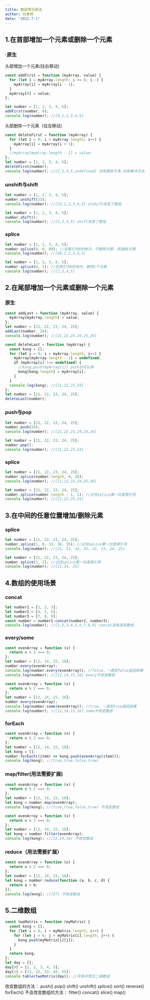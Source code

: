 ```yaml
---
title: 数组常见用法
author: 何青烨
date: "2022-7-1"
---
```


<h2>1.在首部增加一个元素或删除一个元素</h2>
<h3>·原生</h3>

头部增加一个元素(往右移动)

```js
const addFirst = function (myArray, value) {
  for (let i = myArray.length; i >= 0; i--) {
    myArray[i] = myArray[i - 1];
  }
  myArray[0] = value;
};

let number = [1, 2, 3, 4, 5];
addFirst(number, 0);
console.log(number); //[0,1,2,3,4,5]
```

头部删除一个元素（往左移动）

```js
const deleteFirst = function (myArray) {
  for (let i = 0; i < myArray.length; i++) {
    myArray[i] = myArray[i + 1];
  }
  //myArray[myArray.length - 1] = value;
};
let number = [1, 2, 3, 4, 5];
deleteFirst(number);
console.log(number); //[2,3,4,5,undefined] 没有删除干净,也有解决方法
```

<h3>unshift与shift</h3>

```js
let number = [1, 2, 3, 4, 5];
number.unshift(23);
console.log(number); //[23,1,2,3,4,5] unshift改变了数组
```

```js
let number = [1, 2, 3, 4, 5];
number.shift();
console.log(number); //[2,3,4,5] shift改变了数组
```

<h3>splice</h3>

```js
let number = [1, 2, 3, 4, 5];
number.splice(0, 0, 88); //在索引为0的地方，不删除元素，添加88元素
console.log(number); //[88,1,2,3,4,5]
```

```js
let number = [1, 2, 3, 4, 5];
number.splice(0, 1); //在索引为0的地方，删除1个元素
console.log(number); //[2,3,4,5]
```

<h2>2.在尾部增加一个元素或删除一个元素</h2>
<h3>原生</h3>

```js
const addLast = function (myArray, value) {
  myArray[myArray.length] = value;
};
let number = [21, 22, 23, 24, 25];
addLast(number, 26);
console.log(number); //[21,22,23,24,25,26]
```

```js
const deleteLast = function (myArray) {
  const kong = [];
  for (let i = 0; i < myArray.length; i++) {
    myArray[myArray.length - 1] = undefined;
    if (myArray[i] !== undefined) {
      //kong.push(myArray[i]) push也可以用
      kong[kong.length] = myArray[i];
    }
  }
  console.log(kong); //[21,22,23,24]
};
let number = [21, 22, 23, 24, 25];
deleteLast(number);
```

<h3>push与pop</h3>

```js
let number = [21, 22, 23, 24, 25];
number.push(26);
console.log(number); //[21,22,23,24,25,26]
```

```js
let number = [21, 22, 23, 24, 25];
number.pop();
console.log(number); //[21,22,23,24]
```

<h3>splice</h3>

```js
let number = [21, 22, 23, 24, 25];
number.splice(number.length, 0, 26);
console.log(number); //[21,22,23,24,25,26]
```

```js
let number = [21, 22, 23, 24, 25];
number.splice(number.length - 1, 1); //记住splice第一位是索引号
console.log(number); //[21,22,23,24]
```

<h2>3.在中间的任意位置增加/删除元素</h2>

<h3>splice</h3>

```js
let number = [21, 22, 23, 24, 25];
number.splice(1, 0, 33, 34, 35); //记住splice第一位是索引号
console.log(number); //[21, 33, 34, 35, 22, 23, 24, 25]
```

```js
let number = [21, 22, 23, 24, 25];
number.splice(1, 2); //记住splice第一位是索引号
console.log(number); //[21,24, 25]
```

<h2>4.数组的使用场景</h2>

<h3>concat</h3>

```js
let number1 = [1, 2, 3];
let number2 = [4, 5, 6];
let number3 = [7, 8, 9];
const number = number1.concat(number2, number3);
console.log(number); //[1,2,3,4,5,6,7,8,9] concat没有改变数组
```

<h3>every/some</h3>

```js
const evenArray = function (x) {
  return x % 2 === 0;
};
let number = [12, 14, 15, 16];
number.every(evenArray);
console.log(number.every(evenArray)); //false，一直到false返回结果
console.log(number); //[12,14,15,16] every不改变数组
```

```js
const evenArray = function (x) {
  return x % 2 === 0;
};
let number = [12, 14, 15, 16];
number.every(evenArray);
console.log(number.some(evenArray)); //true，一直到true返回结果
console.log(number); //[12,14,15,16] some不改变数组
```

<h3>forEach</h3>

```js
const evenArray = function (x) {
  return x % 2 === 0;
};
let number = [12, 14, 15, 16];
let kong = [];
number.forEach((item) => kong.push(evenArray(item)));
console.log(kong); //[true,true,false,true]
```

<h3>map/filter(用法需要扩展)</h3>

```js
const evenArray = function (x) {
  return x % 2 === 0;
};
let number = [12, 14, 15, 16];
let kong = number.map(evenArray);
console.log(kong); //[true,true,false,true] 不改变数组
```

```js
const evenArray = function (x) {
  return x % 2 === 0;
};
let number = [12, 14, 15, 16];
let kong = number.filter(evenArray);
console.log(kong); //[12,14,16] 不改变数组
```

<h3>reduce（用法需要扩展）</h3>

```js
const evenArray = function (x) {
  return x % 2 === 0;
};
let number = [12, 14, 15, 16];
let kong = number.reduce(function (a, b, c, d) {
  return a + b;
});
console.log(kong); //[57] 不改变数组
```

<h2>5.二维数组</h2>

```js
const twoMatrix = function (myMatrix) {
  const kong = [];
  for (let i = 0; i < myMatrix.length; i++) {
    for (let j = 0; j < myMatrix[i].length; j++) {
      kong.push(myMatrix[i][j]);
    }
  }
  return kong;
};
let day = [];
day[0] = [1, 2, 3, 4, 5];
day[1] = [11, 22, 33, 44, 55];
console.table(twoMatrix(day)); //开发中常见二维数组
```

改变数组的方法：
push()
pop()
shift()
unshift()
splice()
sort()
reverse()
forEach()
不会改变数组的方法：
filter()
concat()
slice()
map()
